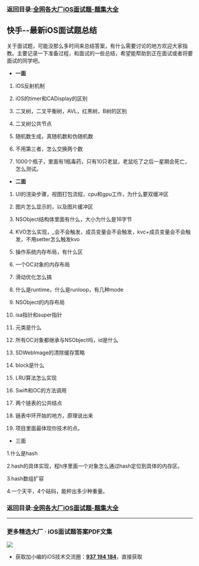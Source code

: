 ### 返回目录:[全网各大厂iOS面试题-题集大全](https://github.com/LGBamboo/iOS-Advanced)

## 快手--最新iOS面试题总结

关于面试题，可能没那么多时间来总结答案，有什么需要讨论的地方欢迎大家指教。主要记录一下准备过程，和面试的一些总结，希望能帮助到正在面试或者将要面试的同学吧。

*   **一面**

1. iOS反射机制

2. iOS的timer和CADisplay的区别

2. 二叉树，二叉平衡树，AVL，红黑树，B树的区别

3. 二叉树公共节点

4. 随机数生成，真随机数和伪随机数

5. 不用第三者，怎么交换两个数

6. 1000个瓶子，里面有1瓶毒药，只有10只老鼠，老鼠吃了之后一星期会死亡，怎么测试。


*   **二面**

1. UI的渲染步骤，视图打包流程，cpu和gpu工作，为什么要双缓冲区

2. 图片怎么显示的，以及图片缓冲区

3. NSObject结构体里面有什么，大小为什么是16字节

4. KVO怎么实现，_会不会触发，成员变量会不会触发，kvc+成员变量会不会触发，不用setter怎么触发kvo

5. 操作系统内存布局，有什么区

6. 一个OC对象的内存布局

7. 滑动优化怎么搞

8. 什么是runtime，什么是runloop，有几种mode

9. NSObject的内存布局

10. isa指针和super指针

11. 元类是什么

12. 所有OC对象都继承与NSObject吗，id是什么

13. SDWebImage的清除缓存策略

14. block是什么

15. LRU算法怎么实现

16. Swift和OC的方法调用

17. 两个链表的公共结点

18. 链表中环开始的地方，原理说出来

19. 项目里面最体现你技术的点。

*   三面

1.什么是hash

2.hash的具体实现，程h序里面一个对象怎么通过hash定位到具体的内存区。

3.hash数组扩容

4.一个天平，4个砝码，能秤出多少种重量。

### 返回目录:[全网各大厂iOS面试题-题集大全](https://github.com/LGBamboo/iOS-Advanced)

***
### 更多精选大厂 · iOS面试题答案PDF文集

![](https://upload-images.jianshu.io/upload_images/17495317-e01b6f4e054727b7.png?imageMogr2/auto-orient/strip%7CimageView2/2/w/1240)
* 获取加小编的iOS技术交流圈：**[937 194 184](https://jq.qq.com/?_wv=1027&k=5PARXCI)**，直接获取
